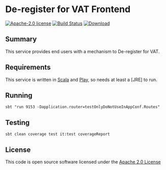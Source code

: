# De-register for VAT Frontend

[![Apache-2.0 license](http://img.shields.io/badge/license-Apache-brightgreen.svg)](http://www.apache.org/licenses/LICENSE-2.0.html)
[![Build Status](https://travis-ci.org/hmrc/deregister-vat-frontend.svg)](https://travis-ci.org/hmrc/deregister-vat-frontend)
[![Download](https://api.bintray.com/packages/hmrc/releases/deregister-vat-frontend/images/download.svg)](https://bintray.com/hmrc/releases/deregister-vat-frontend/_latestVersion)

## Summary

This service provides end users with a mechanism to De-register for VAT.

## Requirements

This service is written in [Scala](http://www.scala-lang.org/) and [Play](http://playframework.com/), so needs at least a [JRE] to run.

## Running
`sbt "run 9153 -Dapplication.router=testOnlyDoNotUseInAppConf.Routes"`

## Testing
`sbt clean coverage test it:test coverageReport`

## License

This code is open source software licensed under the [Apache 2.0 License]("http://www.apache.org/licenses/LICENSE-2.0.html")